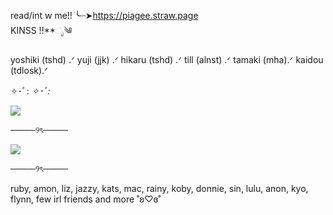read/int w me!!
ׂ╰┈➤https://piagee.straw.page           
KINSS !!**ೃ༄


yoshiki (tshd) .ᐟ
yuji (jjk) .ᐟ
hikaru (tshd) .ᐟ
till (alnst) .ᐟ
tamaki (mha).ᐟ
kaidou (tdlosk).ᐟ

✧･ﾟ: *✧･ﾟ:*

![](https://github.com/user-attachments/assets/c97dd498-5ed1-4571-82ce-04c152e2ca36)

────୨ৎ────

![](https://github.com/user-attachments/assets/d83384d9-d2f5-45fb-b541-34c6df446865)

────୨ৎ────

ruby, amon, liz, jazzy, kats, mac, rainy, koby, donnie, sin, lulu, anon, kyo, flynn, few irl friends and more ˚ʚ♡ɞ˚
